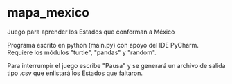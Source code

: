 # mapa_mexico
Juego para aprender los Estados que conforman a México

Programa escrito en python (main.py) con apoyo del IDE PyCharm.
Requiere los módulos "turtle", "pandas" y "random".

Para interrumpir el juego escribe "Pausa" y se generará un archivo de salida tipo .csv que enlistará los Estados que faltaron. 
